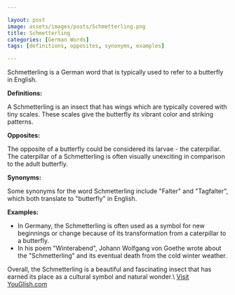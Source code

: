 ```yaml
---

layout: post
image: assets/images/posts/Schmetterling.png
title: Schmetterling
categories: [German Words]
tags: [definitions, opposites, synonyms, examples]

---
```


Schmetterling is a German word that is typically used to refer to a butterfly in English. 

**Definitions:**

A Schmetterling is an insect that has wings which are typically covered with tiny scales. These scales give the butterfly its vibrant color and striking patterns. 

**Opposites:**

The opposite of a butterfly could be considered its larvae - the caterpillar. The caterpillar of a Schmetterling is often visually unexciting in comparison to the adult butterfly. 

**Synonyms:**

Some synonyms for the word Schmetterling include "Falter" and "Tagfalter", which both translate to "butterfly" in English.

**Examples:**

- In Germany, the Schmetterling is often used as a symbol for new beginnings or change because of its transformation from a caterpillar to a butterfly.
- In his poem "Winterabend", Johann Wolfgang von Goethe wrote about the "Schmetterling" and its eventual death from the cold winter weather. 

Overall, the Schmetterling is a beautiful and fascinating insect that has earned its place as a cultural symbol and natural wonder.\ <a id="yg-widget-0" class="youglish-widget" data-query="Schmetterling" data-lang="german" data-components="8412" data-auto-start="0" data-bkg-color="theme_light" data-title="How%20to%20pronounce%20Schmetterling%20in%20German"  rel="nofollow" href="https://youglish.com">Visit YouGlish.com</a><script async src="https://youglish.com/public/emb/widget.js" charset="utf-8"></script>